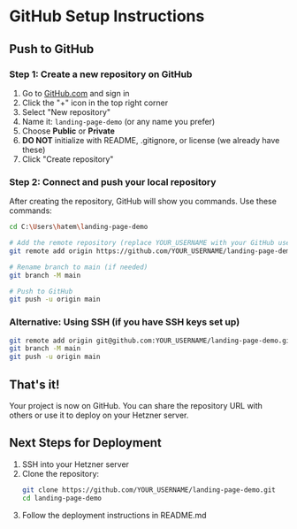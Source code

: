 # GitHub Setup Instructions

## Push to GitHub

### Step 1: Create a new repository on GitHub

1. Go to [GitHub.com](https://github.com) and sign in
2. Click the "+" icon in the top right corner
3. Select "New repository"
4. Name it: `landing-page-demo` (or any name you prefer)
5. Choose **Public** or **Private**
6. **DO NOT** initialize with README, .gitignore, or license (we already have these)
7. Click "Create repository"

### Step 2: Connect and push your local repository

After creating the repository, GitHub will show you commands. Use these commands:

```bash
cd C:\Users\hatem\landing-page-demo

# Add the remote repository (replace YOUR_USERNAME with your GitHub username)
git remote add origin https://github.com/YOUR_USERNAME/landing-page-demo.git

# Rename branch to main (if needed)
git branch -M main

# Push to GitHub
git push -u origin main
```

### Alternative: Using SSH (if you have SSH keys set up)

```bash
git remote add origin git@github.com:YOUR_USERNAME/landing-page-demo.git
git branch -M main
git push -u origin main
```

## That's it!

Your project is now on GitHub. You can share the repository URL with others or use it to deploy on your Hetzner server.

## Next Steps for Deployment

1. SSH into your Hetzner server
2. Clone the repository:
   ```bash
   git clone https://github.com/YOUR_USERNAME/landing-page-demo.git
   cd landing-page-demo
   ```
3. Follow the deployment instructions in README.md

